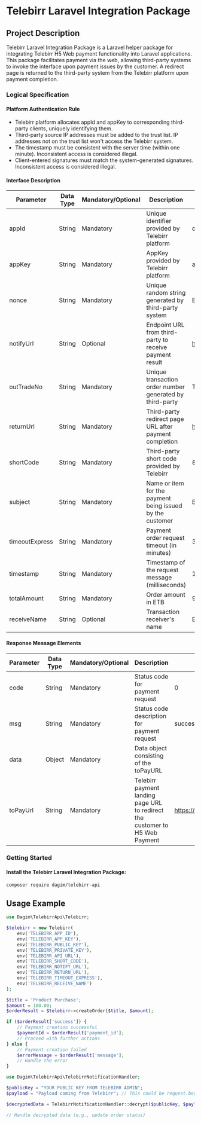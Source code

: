 # Telebirr Laravel Integration Package

## Project Description

Telebirr Laravel Integration Package is a Laravel helper package for integrating Telebirr H5 Web payment functionality into Laravel applications. This package facilitates payment via the web, allowing third-party systems to invoke the interface upon payment issues by the customer. A redirect page is returned to the third-party system from the Telebirr platform upon payment completion.

### Logical Specification

#### Platform Authentication Rule

- Telebirr platform allocates appId and appKey to corresponding third-party clients, uniquely identifying them.
- Third-party source IP addresses must be added to the trust list. IP addresses not on the trust list won't access the Telebirr system.
- The timestamp must be consistent with the server time (within one minute). Inconsistent access is considered illegal.
- Client-entered signatures must match the system-generated signatures. Inconsistent access is considered illegal.

#### Interface Description

| Parameter      | Data Type | Mandatory/Optional | Description                                               | Example                             |
| -------------- | --------- | ------------------ | --------------------------------------------------------- | ----------------------------------- |
| appId          | String    | Mandatory          | Unique identifier provided by Telebirr platform           | ce83aaa3dedd42ab88bd017ce1ca        |
| appKey         | String    | Mandatory          | AppKey provided by Telebirr platform                      | a8955b02b5df475882038616d5448d43    |
| nonce          | String    | Mandatory          | Unique random string generated by third-party system      | ER33419df678o8bb                    |
| notifyUrl      | String    | Optional           | Endpoint URL from third-party to receive payment result   | https://example.com/telebirr/121232 |
| outTradeNo     | String    | Mandatory          | Unique transaction order number generated by third-party  | T0533111222S001114129               |
| returnUrl      | String    | Mandatory          | Third-party redirect page URL after payment completion    | https://example.com/                |
| shortCode      | String    | Mandatory          | Third-party short code provided by Telebirr               | 8000001                             |
| subject        | String    | Mandatory          | Name or item for the payment being issued by the customer | Book                                |
| timeoutExpress | String    | Mandatory          | Payment order request timeout (in minutes)                | 30                                  |
| timestamp      | String    | Mandatory          | Timestamp of the request message (milliseconds)           | 1624546517701                       |
| totalAmount    | String    | Mandatory          | Order amount in ETB                                       | 9.00                                |
| receiveName    | String    | Optional           | Transaction receiver's name                               | Ethiopian airlines                  |

#### Response Message Elements

| Parameter | Data Type | Mandatory/Optional | Description                                                                  | Example                                    |
| --------- | --------- | ------------------ | ---------------------------------------------------------------------------- | ------------------------------------------ |
| code      | String    | Mandatory          | Status code for payment request                                              | 0                                          |
| msg       | String    | Mandatory          | Status code description for payment request                                  | success                                    |
| data      | Object    | Mandatory          | Data object consisting of the toPayURL                                       |                                            |
| toPayUrl  | String    | Mandatory          | Telebirr payment landing page URL to redirect the customer to H5 Web Payment | https://h5pay.trade.pay/payId=RE9879T0972S |

### Getting Started

#### Install the Telebirr Laravel Integration Package:

```bash
composer require dagim/telebirr-api
```

## Usage Example

```php
use Dagim\TelebirrApi\Telebirr;

$telebirr = new Telebirr(
    env('TELEBIRR_APP_ID'),
    env('TELEBIRR_APP_KEY'),
    env('TELEBIRR_PUBLIC_KEY'),
    env('TELEBIRR_PRIVATE_KEY'),
    env('TELEBIRR_API_URL'),
    env('TELEBIRR_SHORT_CODE'),
    env('TELEBIRR_NOTIFY_URL'),
    env('TELEBIRR_RETURN_URL'),
    env('TELEBIRR_TIMEOUT_EXPRESS'),
    env('TELEBIRR_RECEIVE_NAME')
);

$title = 'Product Purchase';
$amount = 100.00;
$orderResult = $telebirr->createOrder($title, $amount);

if ($orderResult['success']) {
    // Payment creation successful
    $paymentId = $orderResult['payment_id'];
    // Proceed with further actions
} else {
    // Payment creation failed
    $errorMessage = $orderResult['message'];
    // Handle the error
}

use Dagim\TelebirrApi\TelebirrNotificationHandler;

$publicKey = "YOUR PUBLIC KEY FROM TELEBIRR ADMIN";
$payload = "Payload coming from Telebirr"; // This could be request.body if using Django

$decryptedData = TelebirrNotificationHandler::decrypt($publicKey, $payload);

// Handle decrypted data (e.g., update order status)
```
